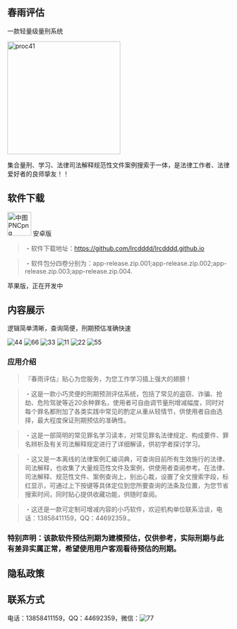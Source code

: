                                                            

## 春雨评估
一款轻量级量刑系统

<img width="256" alt="proc41" src="https://user-images.githubusercontent.com/116004005/200094497-8e0d6376-9d89-40fb-b5b2-da20399d8d39.png">

集合量刑、学习、法律司法解释规范性文件案例搜索于一体，是法律工作者、法律爱好者的良师挚友！！

## 软件下载

<img width="54" alt="中图PNCpng" src="https://user-images.githubusercontent.com/116004005/200094839-524c6678-716e-4f9d-abab-c3f5ea98ac01.png"> 安卓版
> ・软件下载地址：https://github.com/lrcdddd/lrcdddd.github.io

> ・软件包分四卷分别为：app-release.zip.001;app-release.zip.002;app-release.zip.003;app-release.zip.004.


苹果版，正在开发中

## 内容展示

逻辑简单清晰，查询简便，刑期预估准确快速

![44](https://user-images.githubusercontent.com/116004005/200096172-81ee34fa-573c-4ca9-a32b-8dcc72dd4396.jpg)
![66](https://user-images.githubusercontent.com/116004005/200096183-c7c092c9-b2ad-432f-9d1c-60dfdb728d2c.jpg)
![33](https://user-images.githubusercontent.com/116004005/200098292-b7e25cf6-c8c0-4ab7-bcc5-65b980c9ddfa.jpg)
![11](https://user-images.githubusercontent.com/116004005/200096200-a324b233-a82d-4a5f-ae47-36c0c87fa301.jpg)
![22](https://user-images.githubusercontent.com/116004005/200096278-96c7f3ad-0e26-4710-b942-19279fae7825.jpg)
![55](https://user-images.githubusercontent.com/116004005/200096280-5b2a48d6-f195-4357-a266-384a68c6f9fe.jpg)




### 应用介绍

> 『春雨评估』贴心为您服务，为您工作学习插上强大的翅膀！

> ・这是一款小巧灵便的刑期预测评估系统，包括了常见的盗窃、诈骗、抢劫、危险驾驶等近20余种罪名，使用者可自由调节量刑增减幅度，同时对每个罪名都附加了各类实践中常见的酌定从重从轻情节，供使用者自由选择，最大程度保证刑期预估的准确性。

> ・这是一部简明的常见罪名学习读本，对常见罪名法律规定、构成要件、罪名辨析及有关司法解释规定进行了详细解读，供初学者探讨学习。

> ・这又是一本离线的法律案例汇编词典，可查询目前所有生效施行的法律、司法解释，也收集了大量规范性文件及案例，供使用者查阅参考。在法律、司法解释、规范性文件、案例查询上，别出心裁，设置了全文搜索字段，标红显示，可通过上下按键等具体定位到您所要查询的法条及位置，为您节省搜索时间，同时贴心提供收藏功能，供随时查阅。

> ・这还是一款可定制可增减内容的小巧软件，欢迎机构单位联系洽谈，电话：13858411159，QQ：44692359.。

### 特别声明：该款软件预估刑期为建模预估，仅供参考，实际刑期与此有差异实属正常，希望使用用户客观看待预估的刑期。

## 隐私政策


## 联系方式

电话：13858411159，QQ：44692359，微信：![77](https://user-images.githubusercontent.com/116004005/200099408-6de0b159-4086-4519-8907-e230d77dbf2c.jpg)


